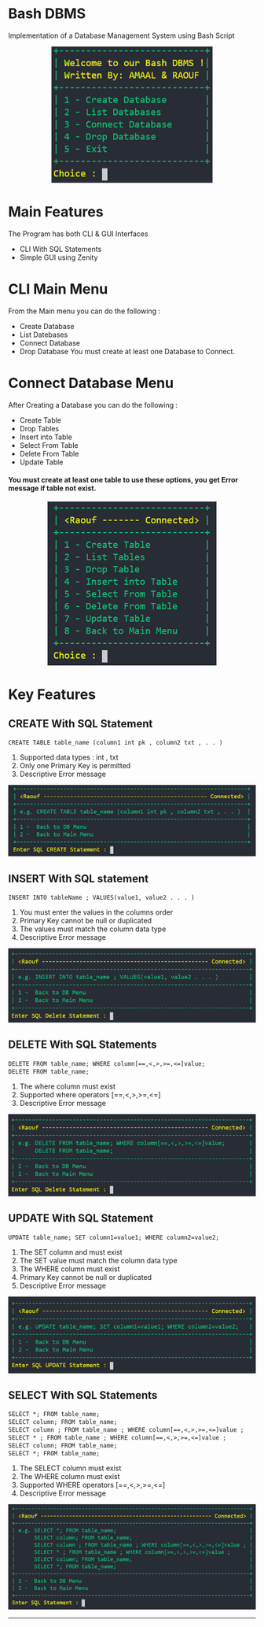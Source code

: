 # Bash DBMS
Implementation of a Database Management System using Bash Script


<p align="center">
  <img src="Shots/MainMenu.png">
</p>


# Main Features 
The Program has both CLI & GUI Interfaces
* CLI With SQL Statements
* Simple GUI using Zenity

# CLI Main Menu

From the Main menu you can do the following :
* Create Database
* List Datebases
* Connect Database
* Drop Database
You must create at least one Database to Connect.

# Connect Database Menu

After Creating a Database you can do the following :
* Create Table 
* Drop Tables
* Insert into Table
* Select From Table
* Delete From Table
* Update Table
#### You must create at least one table to use these options, you get Error message if table not exist.

<p align="center">
  <img  src="Shots/DBMenu.png">
</p>

# Key Features
## CREATE With SQL Statement 
```
CREATE TABLE table_name (column1 int pk , column2 txt , . . )
```
1. Supported data types : int , txt 
2. Only one Primary Key is permitted
3. Descriptive Error message

<p align="center">
  <img  src="Shots/CreateMenu.png">
</p>

## INSERT With SQL statement  
```
INSERT INTO tableName ; VALUES(value1, value2 . . . )
```
1. You must enter the values in the columns order
2. Primary Key cannot be null or duplicated
3. The values must match the column data type
4. Descriptive Error message

<p align="center">
  <img  src="Shots/InsertMenu.png">
</p>

## DELETE With SQL Statements  
```
DELETE FROM table_name; WHERE column[==,<,>,>=,<=]value;  
DELETE FROM table_name; 
```
1. The where column must exist
2. Supported where operators [==,<,>,>=,<=]
3. Descriptive Error message

<p align="center">
  <img  src="Shots/DeleteMenu.png">
</p>

## UPDATE With SQL Statement 
```
UPDATE table_name; SET column1=value1; WHERE column2=value2;
```
1. The SET column and must exist
2. The SET value must match the column data type
3. The WHERE column must exist
4. Primary Key cannot be null or duplicated
5. Descriptive Error message

<p align="center">
  <img  src="Shots/UpdateMenu.png">
</p>

## SELECT With SQL Statements 
```
SELECT *; FROM table_name;
SELECT column; FROM table_name;
SELECT column ; FROM table_name ; WHERE column[==,<,>,>=,<=]value ;
SELECT * ; FROM table_name ; WHERE column[==,<,>,>=,<=]value ;
SELECT column; FROM table_name;
SELECT *; FROM table_name; 
```
1. The SELECT column must exist
3. The WHERE column must exist
4. Supported WHERE operators [==,<,>,>=,<=]
5. Descriptive Error message

<p align="center">
  <img  src="Shots/SelectMenu.png">
</p>

---



 







